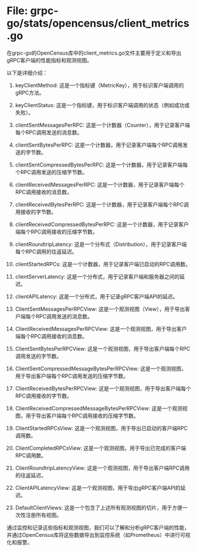 # File: grpc-go/stats/opencensus/client_metrics.go

在grpc-go的OpenCensus库中的client_metrics.go文件主要用于定义和导出gRPC客户端的性能指标和观测视图。

以下是详细介绍：

1. keyClientMethod: 这是一个指标键（MetricKey），用于标识客户端调用的gRPC方法。

2. keyClientStatus: 这是一个指标键，用于标识客户端调用的状态（例如成功或失败）。

3. clientSentMessagesPerRPC: 这是一个计数器（Counter），用于记录客户端每个RPC调用发送的消息数。

4. clientSentBytesPerRPC: 这是一个计数器，用于记录客户端每个RPC调用发送的字节数。

5. clientSentCompressedBytesPerRPC: 这是一个计数器，用于记录客户端每个RPC调用发送的压缩字节数。

6. clientReceivedMessagesPerRPC: 这是一个计数器，用于记录客户端每个RPC调用接收的消息数。

7. clientReceivedBytesPerRPC: 这是一个计数器，用于记录客户端每个RPC调用接收的字节数。

8. clientReceivedCompressedBytesPerRPC: 这是一个计数器，用于记录客户端每个RPC调用接收的压缩字节数。

9. clientRoundtripLatency: 这是一个分布式（Distribution），用于记录客户端每个RPC调用的往返延迟。

10. clientStartedRPCs: 这是一个计数器，用于记录客户端已启动的RPC调用数。

11. clientServerLatency: 这是一个分布式，用于记录客户端和服务器之间的延迟。

12. clientAPILatency: 这是一个分布式，用于记录gRPC客户端API的延迟。

13. ClientSentMessagesPerRPCView: 这是一个观测视图（View），用于导出客户端每个RPC调用发送的消息数。

14. ClientReceivedMessagesPerRPCView: 这是一个观测视图，用于导出客户端每个RPC调用接收的消息数。

15. ClientSentBytesPerRPCView: 这是一个观测视图，用于导出客户端每个RPC调用发送的字节数。

16. ClientSentCompressedMessageBytesPerRPCView: 这是一个观测视图，用于导出客户端每个RPC调用发送的压缩字节数。

17. ClientReceivedBytesPerRPCView: 这是一个观测视图，用于导出客户端每个RPC调用接收的字节数。

18. ClientReceivedCompressedMessageBytesPerRPCView: 这是一个观测视图，用于导出客户端每个RPC调用接收的压缩字节数。

19. ClientStartedRPCsView: 这是一个观测视图，用于导出已启动的客户端RPC调用数。

20. ClientCompletedRPCsView: 这是一个观测视图，用于导出已完成的客户端RPC调用数。

21. ClientRoundtripLatencyView: 这是一个观测视图，用于导出客户端RPC调用的往返延迟。

22. ClientAPILatencyView: 这是一个观测视图，用于导出gRPC客户端API的延迟。

23. DefaultClientViews: 这是一个包含了上述所有观测视图的切片，用于方便一次性注册所有视图。

通过监控和记录这些指标和观测视图，我们可以了解和分析gRPC客户端的性能，并通过OpenCensus库将这些数据导出到监控系统（如Prometheus）中进行可视化和报警。

